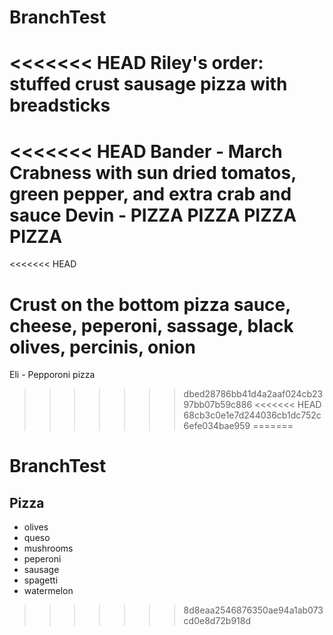 # BranchTest
<<<<<<< HEAD
Riley's order: stuffed crust sausage pizza with breadsticks
=======

<<<<<<< HEAD
Bander - March Crabness with sun dried tomatos, green pepper, and extra crab and sauce
Devin - PIZZA PIZZA PIZZA PIZZA
=======
<<<<<<< HEAD














Crust on the bottom pizza sauce, cheese, peperoni, sassage, black olives, percinis, onion
=======
Eli - Pepporoni pizza 
>>>>>>> dbed28786bb41d4a2aaf024cb2397bb07b59c886
<<<<<<< HEAD
>>>>>>> 68cb3c0e1e7d244036cb1dc752c6efe034bae959
=======
# BranchTest
## Pizza 
- olives
- queso 
- mushrooms 
- peperoni 
- sausage 
- spagetti 
- watermelon
>>>>>>> 8d8eaa2546876350ae94a1ab073cd0e8d72b918d
